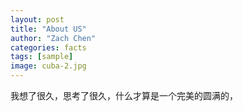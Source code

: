 ```yaml
---
layout: post
title: "About US"
author: "Zach Chen"
categories: facts
tags: [sample]
image: cuba-2.jpg
---
```


我想了很久，思考了很久，什么才算是一个完美的圆满的，
